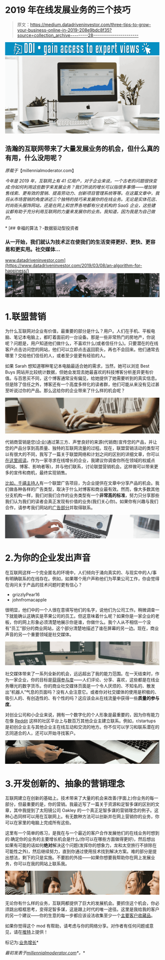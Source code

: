 # 2019 年在线发展业务的三个技巧

> 原文：<https://medium.datadriveninvestor.com/three-tips-to-grow-your-business-online-in-2019-208e9bdc8f35?source=collection_archive---------28----------------------->

[![](img/c2b8de6e7202442e2f9d15d6670c4702.png)](http://www.track.datadriveninvestor.com/1B9E)![](img/540bdfbc4f5f22cf40b185b081094806.png)

## 浩瀚的互联网带来了大量发展业务的机会，但什么真的有用，什么没用呢？

*原载于*【millennialmoderator.com】

*今年是 2019 年，互联网上有 41 亿用户，对于企业来说，一个古老的问题很快变成:你如何利用这些数字来发展业务？我们所说的增长可以指很多事情——增加销售线索、更有效的营销、提高劳动力、创新项目管理系统等等。在这篇文章中，我将从市场营销的角度讲述三个独特的技巧来发展你的在线业务。无论是实体花店、时尚街头服饰网站，还是在网上和世界各地都有分支机构的 SaaS 企业，这些建议都有助于充分利用互联网的力量来发展你的业务。我知道，因为我是为自己做的。*

*[](https://www.datadriveninvestor.com/2019/03/08/an-algorithm-for-happiness/) [## 幸福的算法？-数据驱动型投资者

### 从一开始，我们就认为技术正在使我们的生活变得更好、更快、更容易和更实用。社交媒体…

www.datadriveninvestor.com](https://www.datadriveninvestor.com/2019/03/08/an-algorithm-for-happiness/) ![](img/91b4c7d78e42790c13c41dc580eb5cef.png)

# 1.联盟营销

为什么互联网对企业有价值，最重要的部分是什么？用户。人们在手机、平板电脑、笔记本电脑上，都盯着面前的一台设备。那是一些非常热门的房地产，你说呢？问题是，用户知道他们做什么，不喜欢什么(或者信任什么)。只要潜在的在线客户点击访问您的网站，他们可以立即点击返回箭头，再也不会回来。他们通常去哪里？交给他们信任的人，或者至少是更有经验的人。

如果 Sarah 想知道哪种笔记本电脑最适合她的需求，当然，她可以浏览 Best Buys 网站并比较统计数据，但她会发现去她最喜欢的科技博客分析差异更有价值。与百思买不同，这个博客通常没有偏见，给她提供了她需要听到的真实信息。但是除了信任之外，博客还有一个高度多样化的读者群，他们可能从来没有见过甚至听说过你的产品。那么这给你的企业带来了什么样的机会呢？

![](img/afaa78acef07ad19489e2fadb2419c9e.png)

代销商营销是您(企业)通过第三方、声誉良好的来源(代销商)宣传您的产品，并让您的产品分享到高质量、独特的互联网流量的过程。现在，联盟营销活动的类型可以有很大的不同，我写了一篇关于联盟网络和计划之间的区别的详细文章，你可以[在这里阅读](https://millennialmoderator.com/whats-the-difference-between-affiliate-programs-and-networks)。作为一家寻求在线增长的企业，我建议你调查你所在领域的权威点(网站、博客、影响者等)，并与他们联系，讨论联盟营销机会。这样做可以带来更多的宣传和商机，最终实现销售。

[比如，千禧主持人](https://millennialmoderator.com/advertise)有一个联盟广告项目，为企业提供在文章中分享产品的机会。我们做各种各样的广告类型，取决于什么对博客和商业最有效。然而，像大多数其他分支机构一样，我们对我们合作的业务类型有一个**非常高的标准**，努力只分享那些我们认为我们的读者会真正发现有价值的业务(我们关心你)。如果你有兴趣与我们合作，请参考我们网站的[广告部分](https://millennialmoderator.com/advertise)并取得联系。

![](img/c809a5f775878133cd5e13325f02fab4.png)

# 2.为你的企业发出声音

在互联网这样一个完全匿名的环境中，人们倾向于涌向真实的、与现实中的人/事有明确联系的在线存在。例如，如果哪个用户声称他们为苹果公司工作，你会觉得在询问关于产品的技术问题时更有信心？

*   grizzlyPear16
*   johnfromacapple

很明显，他们中的一个人很在意填写他们的名字，说他们为公司工作。稍微调查一下就能确认这确实是苹果公司的员工。但这意味着什么呢？如果你是一家企业的老板，你的网上形象必须清楚地展示你是谁，你做什么。我个人从不相信一个没有“员工”部分的商业网站，这个部分清楚地描述了谁在屏幕的另一边。现在，商业声音的另一个重要领域是社交媒体。

![](img/948e1f19a9c888fb7f219f77485af67e.png)

社交媒体带来了一系列全新的机会，远远超出了我的能力范围。在一天结束时，作为一家企业，你的目标是[获得参与度](https://millennialmoderator.com/how-to-increase-social-media-engagement)——人们评论、分享、喜欢，这些都是在线业务曝光的数字货币。你的商业社交媒体页面是一个令人厌烦的、不知名的、散发出“机器人”气息的页面吗？没有人会注意它。或者你对社交媒体的使用是积极的、吸引人的、有创造性的、有个性的吗？这应该会从在线流量中获得一些**质量的参与度**。

对创业公司和小企业来说，拥有一个数字化的个人形象是最重要的，因为你有能力在像 [Reddit](https://www.reddit.com/r/startups) 这样的社区平台上与数百万其他企业主建立联系。例如，r/startups 是初创企业主与其他企业主在线互动和交流的地方。你不仅可以学习和联系潜在的志同道合的人，还可以开始寻找客户。

![](img/1ab01a8755e960b38bea6b3cbf8fac14.png)

# 3.开发创新的、抽象的营销理念

互联网建立在创新的基础上。技术带来了大量的机会来改善(字面上)你业务的每一部分，但最重要的是，你的营销。我最近写了一篇关于资源和足智多谋的区别的文章，其中我提到了太阳镜公司 Oakley 的一个真正足智多谋的营销理念的例子。这种心态同样可以用在互联网上。有无数种方法可以创新并在网上营销你的业务，你可以在家里的电脑上完成所有这些。

这里有一个简单的练习，是我在与一个最近的客户合作发展他们的在线业务时想到的:确定你的业务的主要增长机会是什么(你可以在哪些方面做得更好)，然后想出如果有可能的话如何**绝对**解决这个问题(发挥你的想象力，龙和太空旅行不排除在可能性之外)，然后继续努力，直到你通过使用技术找到解决方案。难的部分是提出想法，剩下的只是实施。不要脸的外挂——如果你想要我帮助你在网上发展业务，你可以在我的网站上联系我。

![](img/2d8afcf5069f0c20cd6d9303e913e8b4.png)

无论你有什么样的业务，互联网都提供了巨大的发展机会。要抓住这个机会，你必须跳出框框思考，变得足智多谋，这是跟上时代的唯一途径。这里是我给我的客户的另一个建议——你的生意的每一步都应该设法收集至少一个[主要客户收藏品](http://alekseyweyman.com/the-only-three-collectibles)。

如果你觉得这个 mod 有帮助，请考虑与你的网络分享。对作者有任何问题或意见，请在[推特](https://twitter.com/alekseyweyman)上提供！

标记为:[业务增长](https://millennialmoderator.com/three-tips-to-grow-your-business-online-in-2019#)* 

**最初发表于*[*millennialmoderator.com*](https://millennialmoderator.com/three-tips-to-grow-your-business-online-in-2019)*。**